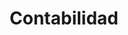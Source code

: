 ---
title: Contabilidad
layout: servicio
icono: bi-journal
descripcion: >
  Ofrecemos servicios contables integrales para garantizar la correcta
  gestión financiera de tu empresa, cumpliendo con las normativas
  vigentes y optimizando tus recursos.
caracteristicas:
  - Registro y control de operaciones financieras
  - Elaboración de estados financieros
  - Cumplimiento de obligaciones fiscales
  - Implementación de sistemas contables
  - Asesoría en normatividad contable
imagen: /assets/img/services.jpg
parrafo1: >
  Nuestro servicio de contabilidad está diseñado para ofrecerte una
  gestión financiera precisa y confiable, adaptada a las necesidades de
  tu empresa.
parrafo2: >
  Contamos con un equipo de expertos que se encargará del registro y
  control de tus operaciones financieras, asegurando el cumplimiento
  normativo.
parrafo3: >
  Confía en nosotros para optimizar tus recursos y fortalecer la
  estabilidad financiera de tu negocio.
---